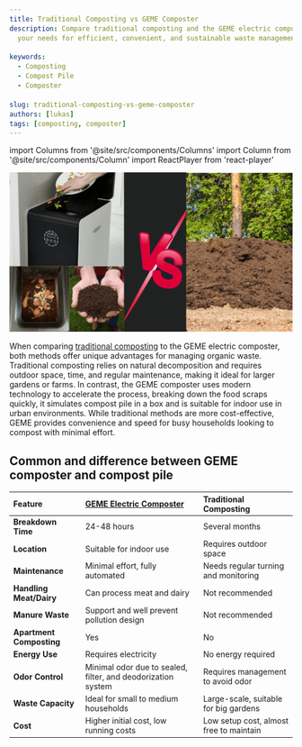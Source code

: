 ```yaml
---
title: Traditional Composting vs GEME Composter
description: Compare traditional composting and the GEME electric composter to discover which method best suits 
  your needs for efficient, convenient, and sustainable waste management.

keywords:
  - Composting
  - Compost Pile
  - Composter
  
slug: traditional-composting-vs-geme-composter
authors: [lukas]
tags: [composting, composter]
---
```

import Columns from '@site/src/components/Columns'
import Column from '@site/src/components/Column'
import ReactPlayer from 'react-player'

![Traditional Compost Pile](./img/compost-pile-vs-geme.png)

When comparing [traditional composting](/blog/how-to-start-a-simple-compost-pile-quickly) to the GEME electric composter, both methods offer unique advantages for managing organic waste. 
Traditional composting relies on natural decomposition and requires outdoor space, time, and regular maintenance, 
making it ideal for larger gardens or farms. In contrast, the GEME composter uses modern technology to accelerate the process, 
breaking down the food scraps quickly, it simulates compost pile in a box and is suitable for indoor use in urban environments. 
While traditional methods are more cost-effective, GEME provides convenience and speed for busy households looking to 
compost with minimal effort.

<!-- truncate -->

## Common and difference between GEME composter and compost pile 

| Feature                  | [GEME Electric Composter](/)                                 | Traditional Composting                  |
|:-------------------------|:-------------------------------------------------------------|:----------------------------------------|
| **Breakdown Time**       | 24-48 hours                                                  | Several months                          |
| **Location**             | Suitable for indoor use                                      | Requires outdoor space                  |
| **Maintenance**          | Minimal effort, fully automated                              | Needs regular turning and monitoring    |
| **Handling Meat/Dairy**  | Can process meat and dairy                                   | Not recommended                         |
| **Manure Waste**         | Support and well prevent pollution design                    | Not recommended                         |
| **Apartment Composting** | Yes                                                          | No                                      |
| **Energy Use**           | Requires electricity                                         | No energy required                      |
| **Odor Control**         | Minimal odor due to sealed, filter, and deodorization system | Requires management to avoid odor       |
| **Waste Capacity**       | Ideal for small to medium households                         | Large-scale, suitable for big gardens   |
| **Cost**                 | Higher initial cost, low running costs                       | Low setup cost, almost free to maintain |
